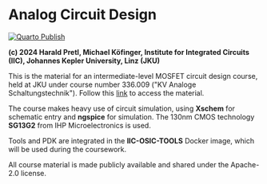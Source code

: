 # Analog Circuit Design

[![Quarto Publish](https://github.com/iic-jku/analog-circuit-design/actions/workflows/quarto-publish.yml/badge.svg?branch=main)](https://github.com/iic-jku/analog-circuit-design/actions/workflows/quarto-publish.yml)

**(c) 2024 Harald Pretl, Michael Köfinger, Institute for Integrated Circuits (IIC), Johannes Kepler University, Linz (JKU)**

This is the material for an intermediate-level MOSFET circuit design course, held at JKU under course number 336.009 ("KV Analoge Schaltungstechnik"). Follow this [link](https://iic-jku.github.io/analog-circuit-design) to access the material.

The course makes heavy use of circuit simulation, using **Xschem** for schematic entry and **ngspice** for simulation. The 130nm CMOS technology **SG13G2** from IHP Microelectronics is used.

Tools and PDK are integrated in the **IIC-OSIC-TOOLS** Docker image, which will be used during the coursework.

All course material is made publicly available and shared under the Apache-2.0 license.
